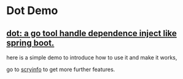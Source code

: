 # Dot Demo
[dot: a go tool handle dependence inject like spring boot.](https://github.com/scryinfo/dot)
---
here is a simple demo to introduce how to use it and make it works,

go to [scryinfo](https://github.com/scryinfo) to get more further features. 
